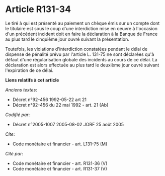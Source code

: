 # Article R131-34

Le tiré à qui est présenté au paiement un chèque émis sur un compte dont le titulaire est sous le coup d'une interdiction
mise en oeuvre à l'occasion d'un précédent incident doit en faire la déclaration à la Banque de France au plus tard le
cinquième jour ouvré suivant la présentation.

Toutefois, les violations d'interdiction constatées pendant le délai de dispense de pénalité prévu par l'article L. 131-75 ne
sont déclarées qu'à défaut d'une régularisation globale des incidents au cours de ce délai. La déclaration est alors
effectuée au plus tard le deuxième jour ouvré suivant l'expiration de ce délai.

**Liens relatifs à cet article**

_Anciens textes_:

  - Décret n°92-456 1992-05-22 art 21
  - Décret n°92-456 du 22 mai 1992 - art. 21 (Ab)

_Codifié par_:

  - Décret n°2005-1007 2005-08-02 JORF 25 août 2005

_Cite_:

  - Code monétaire et financier - art. L131-75 (M)

_Cité par_:

  - Code monétaire et financier - art. R131-36 (V)
  - Code monétaire et financier - art. R131-37 (V)
